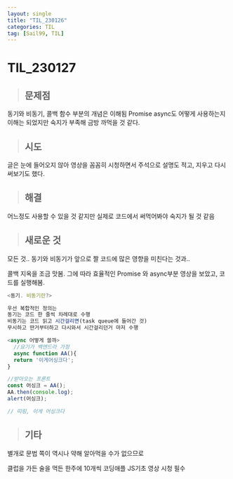 ```yaml
---
layout: single
title: "TIL_230126"
categories: TIL
tag: [Sail99, TIL]
---
```


# TIL_230127 

> ## 문제점

동기와 비동기, 콜백 함수 부분의 개념은 이해됨
Promise async도 어떻게 사용하는지 이해는 되었지만
숙지가 부족해 금방 까먹을 것 같다.

> ## 시도

글은 눈에 들어오지 않아 영상을 꼼꼼히 시청하면서
주석으로 설명도 적고, 지우고 다시 써보기도 했다.

> ## 해결

어느정도 사용할 수 있을 것 같지만 
실제로 코드에서 써먹어봐야 숙지가 될 것 같음

> ## 새로운 것

모든 것..
동기와 비동기가 앞으로 짤 코드에 많은 영향을 미친다는 것과..

콜백 지옥을 조금 맛봄.
그에 따라 효율적인
Promise 와 async부분 영상을 보았고,
코드를 실행해봄.

```js
<동기. 비동기란?>

우선 복합적인 정의는
동기는 코드 한 줄씩 차례대로 수행
비동기는 코드 읽고 시간걸리면(task queue에 들어간 것)
무시하고 딴거부터하고 다시와서 시간걸리던거 마저 수행

<async 어떻게 쓸까>
  //요기가 백엔드라 가정
  async function AA(){
  return '이게어싱크다';
}

//받아오는 프론트
const 어싱크 = AA();
AA.then(console.log);
alert(어싱크);

// 띠링, 이게 어싱크다
```



> ## 기타

별개로 문법 쪽이 역시나 약해 알아먹을 수가 없으므로

클럽을 가든 술을 먹든 한주에 10개씩 코딩애플 JS기초 영상 시청 필수